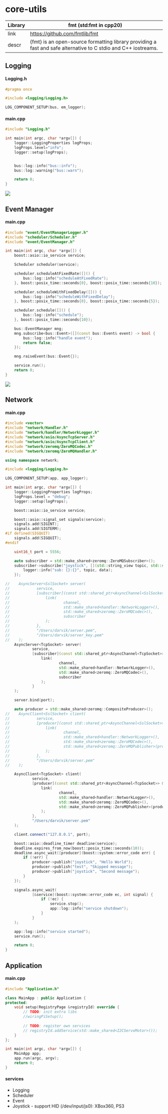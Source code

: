 # core-utils

| Library | fmt (std:fmt in cpp20)                                                                                         |
|---------|----------------------------------------------------------------------------------------------------------------|
| link    | https://github.com/fmtlib/fmt                                                                                  |
| descr   | {fmt} is an open-source formatting library providing a fast and safe alternative to C stdio and C++ iostreams. |

## Logging

#### Logging.h

```cpp
#pragma once

#include <logging/Logging.h>

LOG_COMPONENT_SETUP(bus, em_logger);
```

#### main.cpp

```cpp
#include "Logging.h"

int main(int argc, char *argv[]) {
    logger::LoggingProperties logProps;
    logProps.level="info";
    logger::setup(logProps);


    bus::log::info("bus::info");
    bus::log::warning("bus::warn");

    return 0;
}
```

![](https://raw.githubusercontent.com/darvik80/core-utils/master/images/logging.png)

## Event Manager

#### main.cpp

```cpp
#include "event/EventManagerLogger.h"
#include "scheduler/Scheduler.h"
#include "event/EventManager.h"

int main(int argc, char *argv[]) {
    boost::asio::io_service service;

    Scheduler scheduler(service);

    scheduler.scheduleAtFixedRate([]() {
        bus::log::info("scheduleAtFixedRate");
    }, boost::posix_time::seconds{0}, boost::posix_time::seconds{10});

    scheduler.scheduleWithFixedDelay([]() {
        bus::log::info("scheduleWithFixedDelay");
    }, boost::posix_time::seconds{0}, boost::posix_time::seconds{5});

    scheduler.schedule([]() {
        bus::log::info("schedule");
    }, boost::posix_time::seconds{10});

    bus::EventManager mng;
    mng.subscribe<bus::Event>([](const bus::Event& event) -> bool {
        bus::log::info("handle event");
        return false;
    });

    mng.raiseEvent(bus::Event{});

    service.run();
    return 0;
}
```

![](https://raw.githubusercontent.com/darvik80/core-utils/master/images/event-manager.png)

## Network

#### main.cpp

```cpp
#include <vector>
#include "network/Handler.h"
#include "network/handler/NetworkLogger.h"
#include "network/asio/AsyncTcpServer.h"
#include "network/asio/AsyncTcpClient.h"
#include "network/zeromq/ZeroMQCodec.h"
#include "network/zeromq/ZeroMQHandler.h"

using namespace network;

#include <logging/Logging.h>

LOG_COMPONENT_SETUP(app, app_logger);

int main(int argc, char *argv[]) {
    logger::LoggingProperties logProps;
    logProps.level = "debug";
    logger::setup(logProps);

    boost::asio::io_service service;

    boost::asio::signal_set signals(service);
    signals.add(SIGINT);
    signals.add(SIGTERM);
#if defined(SIGQUIT)
    signals.add(SIGQUIT);
#endif

    uint16_t port = 5556;

    auto subscriber = std::make_shared<zeromq::ZeroMQSubscriber>();
    subscriber->subscribe("joystick", [](std::string_view topic, std::string_view data) {
        logger::info("sub: {}:{}", topic, data);
    });

//    AsyncServer<SslSocket> server(
//            service,
//            [subscriber](const std::shared_ptr<AsyncChannel<SslSocket>> &channel) {
//                link(
//                        channel,
//                        std::make_shared<handler::NetworkLogger>(),
//                        std::make_shared<zeromq::ZeroMQCodec>(),
//                        subscriber
//                );
//            },
//            "/Users/darvik/server.pem",
//            "/Users/darvik/server_key.pem"
//    );
    AsyncServer<TcpSocket> server(
            service,
            [subscriber](const std::shared_ptr<AsyncChannel<TcpSocket>> &channel) {
                link(
                        channel,
                        std::make_shared<handler::NetworkLogger>(),
                        std::make_shared<zeromq::ZeroMQCodec>(),
                        subscriber
                );
            }
    );

    server.bind(port);

    auto producer = std::make_shared<zeromq::CompositeProducer>();
//    AsyncClient<SslSocket> client(
//            service,
//            [producer](const std::shared_ptr<AsyncChannel<SslSocket>> &channel) {
//                link(
//                        channel,
//                        std::make_shared<handler::NetworkLogger>(),
//                        std::make_shared<zeromq::ZeroMQCodec>(),
//                        std::make_shared<zeromq::ZeroMQPublisher>(producer)
//                );
//            },
//            "/Users/darvik/server.pem"
//    );

    AsyncClient<TcpSocket> client(
            service,
            [producer](const std::shared_ptr<AsyncChannel<TcpSocket>> &channel) {
                link(
                        channel,
                        std::make_shared<handler::NetworkLogger>(),
                        std::make_shared<zeromq::ZeroMQCodec>(),
                        std::make_shared<zeromq::ZeroMQPublisher>(producer)
                );
            },
            "/Users/darvik/server.pem"
    );

    client.connect("127.0.0.1", port);

    boost::asio::deadline_timer deadline(service);
    deadline.expires_from_now(boost::posix_time::seconds(10));
    deadline.async_wait([producer](boost::system::error_code err) {
        if (!err) {
            producer->publish("joystick", "Hello World");
            producer->publish("test", "Skipped message");
            producer->publish("joystick", "Second message");
        }
    });

    signals.async_wait(
            [&service](boost::system::error_code ec, int signal) {
                if (!ec) {
                    service.stop();
                    app::log::info("service shutdown");
                }
            }
    );

    app::log::info("service started");
    service.run();

    return 0;
}
```

## Application

#### main.cpp

```cpp
#include "Application.h"

class MainApp : public Application {
protected:
    void setup(RegistryPage &registryId) override {
        // TODO: init extra libs
        //wiringPiSetup();
        
        // TODO: register own services
        // registryId.addService(std::make_shared<I2CServoMotor>());
    }
};

int main(int argc, char *argv[]) {
    MainApp app;
    app.run(argc, argv);
    return 0;
}

```

#### services

* Logging
* Scheduler
* Event
* Joystick - support HID (/dev/input/js0): XBox360, PS3
